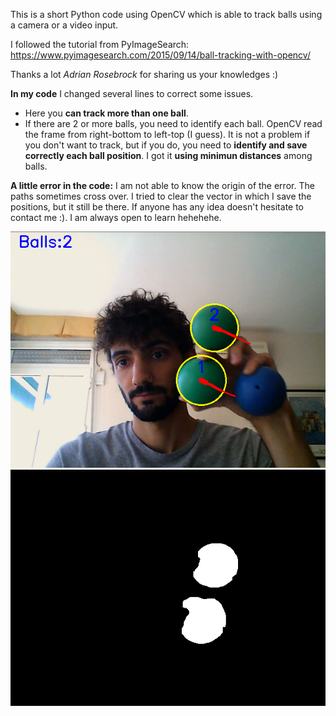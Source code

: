 This is a short Python code using OpenCV which is able to track balls using a camera or a video input.

I followed the tutorial from PyImageSearch:
https://www.pyimagesearch.com/2015/09/14/ball-tracking-with-opencv/

Thanks a lot *Adrian Rosebrock* for sharing us your knowledges :)

**In my code** I changed several lines to correct some issues.
- Here you **can track more than one ball**.
- If there are 2 or more balls, you need to identify each ball. OpenCV read the frame from right-bottom to left-top (I guess). It is not a problem if you don't want to track, but if you do, you need to **identify and save correctly each ball position**. I got it **using minimun distances** among balls.

**A little error in the code:**
I am not able to know the origin of the error. The paths sometimes cross over. I tried to clear the vector in which I save the positions, but it still be there. 
If anyone has any idea doesn't hesitate to contact me :). I am always open to learn hehehehe.


![alt text](https://github.com/alvgoro/balls_tracking/blob/main/frame.png)
![alt text](https://github.com/alvgoro/balls_tracking/blob/main/mask.png)
